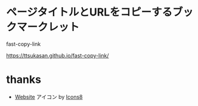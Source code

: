 # ページタイトルとURLをコピーするブックマークレット

fast-copy-link

https://ttsukasan.github.io/fast-copy-link/


# thanks

- <a target="_blank" href="https://icons8.com/icon/111134/website">Website</a> アイコン by <a target="_blank" href="https://icons8.com">Icons8</a>
